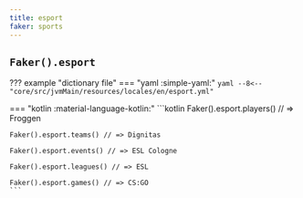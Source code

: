 ```yaml
---
title: esport
faker: sports
---
```


## `Faker().esport`

??? example "dictionary file"
    === "yaml :simple-yaml:"
        ```yaml
        --8<-- "core/src/jvmMain/resources/locales/en/esport.yml"
        ```

=== "kotlin :material-language-kotlin:"
    ```kotlin
    Faker().esport.players() // => Froggen

    Faker().esport.teams() // => Dignitas

    Faker().esport.events() // => ESL Cologne

    Faker().esport.leagues() // => ESL

    Faker().esport.games() // => CS:GO
    ```
